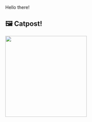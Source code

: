 Hello there!



## 🖼️ Catpost!

<sub>
    <img src="https://cdn2.thecatapi.com/images/5hp.jpg" height="256">
</sub>


